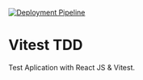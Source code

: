 [![Deployment Pipeline](https://github.com/RadamantiumX/tdd/actions/workflows/pipeline.yml/badge.svg)](https://github.com/RadamantiumX/tdd/actions/workflows/pipeline.yml)

# Vitest TDD

Test Aplication with React JS & Vitest.